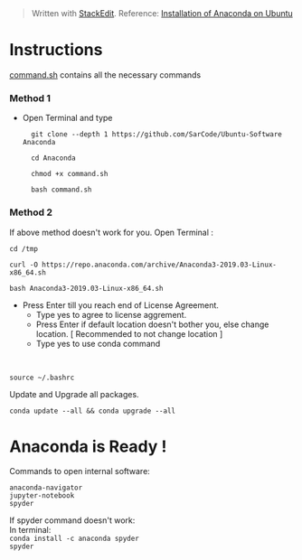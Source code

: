 
﻿


> Written with [StackEdit](https://stackedit.io/).
> Reference: [Installation of Anaconda on Ubuntu](https://www.digitalocean.com/community/tutorials/how-to-install-anaconda-on-ubuntu-18-04-quickstart)

 # Instructions
[command.sh](https://github.com/SarCode/Ubuntu-Software/blob/master/Anaconda/command.sh) contains all the necessary commands

### Method 1
- Open Terminal and type

		git clone --depth 1 https://github.com/SarCode/Ubuntu-Software Anaconda
		
		cd Anaconda
		
		chmod +x command.sh
		
		bash command.sh

	

### Method 2
If above method doesn't work for you.
Open Terminal :


	cd /tmp

	curl -O https://repo.anaconda.com/archive/Anaconda3-2019.03-Linux-x86_64.sh

	bash Anaconda3-2019.03-Linux-x86_64.sh
	
- Press Enter till you reach end of License Agreement.
	- Type yes to agree to license aggrement.
	- Press Enter if default location doesn't bother you, else change location. [ Recommended to not change location ]
	- Type yes to use conda command

<br>
														
	source ~/.bashrc

Update and Upgrade all packages.

	conda update --all && conda upgrade --all

  

# Anaconda is Ready !

Commands to open internal software:

	anaconda-navigator
	jupyter-notebook
	spyder

If spyder command doesn't work:
<br>
In terminal:
<br>
`conda install -c anaconda spyder`
<br>
`spyder`
